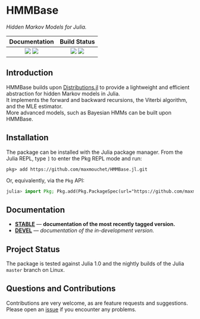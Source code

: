 # HMMBase

*Hidden Markov Models for Julia.*

| **Documentation**                       | **Build Status**              |
|:---------------------------------------:|:-----------------------------:|
| [![][docs-stable-img]][docs-stable-url] [![][docs-dev-img]][docs-dev-url]| [![][travis-img]][travis-url] [![][codecov-img]][codecov-url] |

## Introduction

HMMBase builds upon [Distributions.jl](https://github.com/JuliaStats/Distributions.jl) to provide a lightweight and efficient abstraction for hidden Markov models in Julia.  
It implements the forward and backward recursions, the Viterbi algorithm, and the MLE estimator.  
More advanced models, such as Bayesian HMMs can be built upon HMMBase.

## Installation

The package can be installed with the Julia package manager.
From the Julia REPL, type `]` to enter the Pkg REPL mode and run:

```
pkg> add https://github.com/maxmouchet/HMMBase.jl.git
```

Or, equivalently, via the `Pkg` API:

```julia
julia> import Pkg; Pkg.add(Pkg.PackageSpec(url="https://github.com/maxmouchet/HMMBase.jl.git"))
```

## Documentation

- [**STABLE**][docs-stable-url] &mdash; **documentation of the most recently tagged version.**
- [**DEVEL**][docs-dev-url] &mdash; *documentation of the in-development version.*

## Project Status

The package is tested against Julia 1.0 and the nightly builds of the Julia `master` branch on Linux.

## Questions and Contributions

Contributions are very welcome, as are feature requests and suggestions. Please open an [issue][issues-url] if you encounter any problems.

[docs-stable-img]: https://img.shields.io/badge/docs-stable-blue.svg?style=flat
[docs-stable-url]: https://maxmouchet.github.io/HMMBase.jl/stable

[docs-dev-img]: https://img.shields.io/badge/docs-dev-blue.svg?style=flat
[docs-dev-url]: https://maxmouchet.github.io/HMMBase.jl/dev

[travis-img]: https://travis-ci.org/maxmouchet/HMMBase.jl.svg?branch=master
[travis-url]: https://travis-ci.org/maxmouchet/HMMBase.jl

[codecov-img]: https://codecov.io/github/maxmouchet/HMMBase.jl/coverage.svg?branch=master
[codecov-url]: https://codecov.io/github/maxmouchet/HMMBase.jl?branch=master

[issues-url]: https://github.com/maxmouchet/BaseHMM.jl/issues